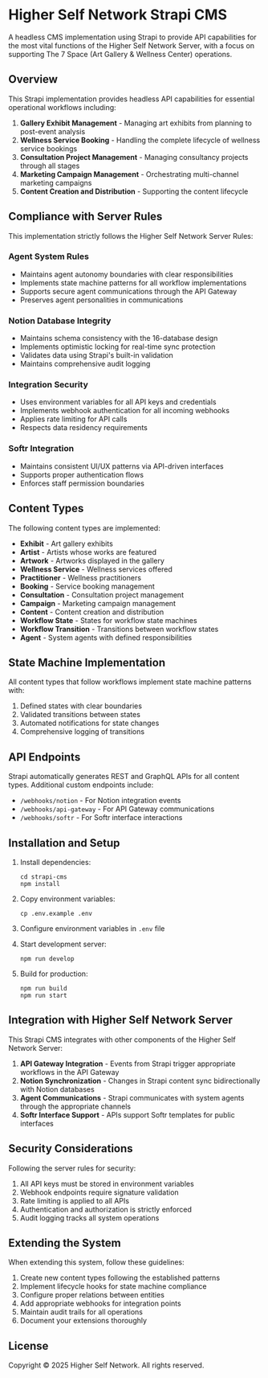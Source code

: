 # Higher Self Network Strapi CMS

A headless CMS implementation using Strapi to provide API capabilities for the most vital functions of the Higher Self Network Server, with a focus on supporting The 7 Space (Art Gallery & Wellness Center) operations.

## Overview

This Strapi implementation provides headless API capabilities for essential operational workflows including:

1. **Gallery Exhibit Management** - Managing art exhibits from planning to post-event analysis
2. **Wellness Service Booking** - Handling the complete lifecycle of wellness service bookings
3. **Consultation Project Management** - Managing consultancy projects through all stages
4. **Marketing Campaign Management** - Orchestrating multi-channel marketing campaigns
5. **Content Creation and Distribution** - Supporting the content lifecycle

## Compliance with Server Rules

This implementation strictly follows the Higher Self Network Server Rules:

### Agent System Rules
- Maintains agent autonomy boundaries with clear responsibilities
- Implements state machine patterns for all workflow implementations
- Supports secure agent communications through the API Gateway
- Preserves agent personalities in communications

### Notion Database Integrity
- Maintains schema consistency with the 16-database design
- Implements optimistic locking for real-time sync protection
- Validates data using Strapi's built-in validation
- Maintains comprehensive audit logging

### Integration Security
- Uses environment variables for all API keys and credentials
- Implements webhook authentication for all incoming webhooks
- Applies rate limiting for API calls
- Respects data residency requirements

### Softr Integration
- Maintains consistent UI/UX patterns via API-driven interfaces
- Supports proper authentication flows
- Enforces staff permission boundaries

## Content Types

The following content types are implemented:

- **Exhibit** - Art gallery exhibits
- **Artist** - Artists whose works are featured
- **Artwork** - Artworks displayed in the gallery
- **Wellness Service** - Wellness services offered
- **Practitioner** - Wellness practitioners
- **Booking** - Service booking management
- **Consultation** - Consultation project management
- **Campaign** - Marketing campaign management
- **Content** - Content creation and distribution
- **Workflow State** - States for workflow state machines
- **Workflow Transition** - Transitions between workflow states
- **Agent** - System agents with defined responsibilities

## State Machine Implementation

All content types that follow workflows implement state machine patterns with:

1. Defined states with clear boundaries
2. Validated transitions between states
3. Automated notifications for state changes
4. Comprehensive logging of transitions

## API Endpoints

Strapi automatically generates REST and GraphQL APIs for all content types. Additional custom endpoints include:

- `/webhooks/notion` - For Notion integration events
- `/webhooks/api-gateway` - For API Gateway communications
- `/webhooks/softr` - For Softr interface interactions

## Installation and Setup

1. Install dependencies:
   ```
   cd strapi-cms
   npm install
   ```

2. Copy environment variables:
   ```
   cp .env.example .env
   ```

3. Configure environment variables in `.env` file

4. Start development server:
   ```
   npm run develop
   ```

5. Build for production:
   ```
   npm run build
   npm run start
   ```

## Integration with Higher Self Network Server

This Strapi CMS integrates with other components of the Higher Self Network Server:

1. **API Gateway Integration** - Events from Strapi trigger appropriate workflows in the API Gateway
2. **Notion Synchronization** - Changes in Strapi content sync bidirectionally with Notion databases
3. **Agent Communications** - Strapi communicates with system agents through the appropriate channels
4. **Softr Interface Support** - APIs support Softr templates for public interfaces

## Security Considerations

Following the server rules for security:

1. All API keys must be stored in environment variables
2. Webhook endpoints require signature validation
3. Rate limiting is applied to all APIs
4. Authentication and authorization is strictly enforced
5. Audit logging tracks all system operations

## Extending the System

When extending this system, follow these guidelines:

1. Create new content types following the established patterns
2. Implement lifecycle hooks for state machine compliance
3. Configure proper relations between entities
4. Add appropriate webhooks for integration points
5. Maintain audit trails for all operations
6. Document your extensions thoroughly

## License

Copyright © 2025 Higher Self Network. All rights reserved.
